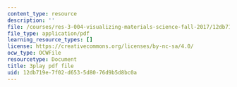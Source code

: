 ```yaml
---
content_type: resource
description: ''
file: /courses/res-3-004-visualizing-materials-science-fall-2017/12db719e7f02d6535d8076d9b5d8bc0a_peJUDjHJGb4.pdf
file_type: application/pdf
learning_resource_types: []
license: https://creativecommons.org/licenses/by-nc-sa/4.0/
ocw_type: OCWFile
resourcetype: Document
title: 3play pdf file
uid: 12db719e-7f02-d653-5d80-76d9b5d8bc0a
---
```

